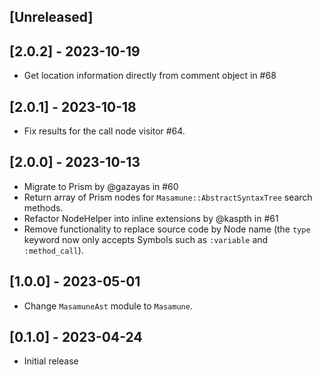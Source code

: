 ## [Unreleased]

## [2.0.2] - 2023-10-19

- Get location information directly from comment object in #68

## [2.0.1] - 2023-10-18

- Fix results for the call node visitor #64.

## [2.0.0] - 2023-10-13

- Migrate to Prism by @gazayas in #60
- Return array of Prism nodes for `Masamune::AbstractSyntaxTree` search methods.
- Refactor NodeHelper into inline extensions by @kaspth in #61
- Remove functionality to replace source code by Node name (the `type` keyword now only accepts Symbols such as `:variable` and `:method_call`).

## [1.0.0] - 2023-05-01

- Change `MasamuneAst` module to `Masamune`.

## [0.1.0] - 2023-04-24

- Initial release
